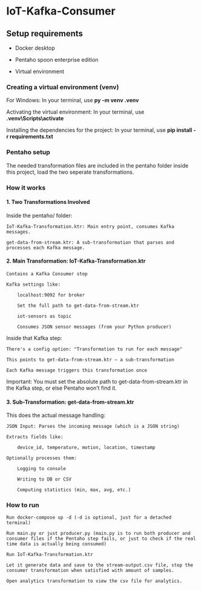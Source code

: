 # IoT-Kafka-Consumer

## Setup requirements
- Docker desktop

- Pentaho spoon enterprise edition

- Virtual environment


### Creating a virtual environment (venv)
For Windows: In your terminal, use **py -m venv .venv**

Activating the virtual environment: In your terminal, use **.venv\Scripts\activate**

Installing the dependencies for the project: In your terminal, use **pip install -r requirements.txt**


### Pentaho setup
The needed transformation files are included in the pentaho folder inside this project, load the two seperate transformations.
 
### How it works

#### 1. Two Transformations Involved

Inside the pentaho/ folder:

    IoT-Kafka-Transformation.ktr: Main entry point, consumes Kafka messages.

    get-data-from-stream.ktr: A sub-transformation that parses and processes each Kafka message.

#### 2. Main Transformation: IoT-Kafka-Transformation.ktr

    Contains a Kafka Consumer step

    Kafka settings like:

        localhost:9092 for broker

        Set the full path to get-data-from-stream.ktr

        iot-sensors as topic

        Consumes JSON sensor messages (from your Python producer)

Inside that Kafka step:

    There's a config option: "Transformation to run for each message"

    This points to get-data-from-stream.ktr — a sub-transformation

    Each Kafka message triggers this transformation once

Important: You must set the absolute path to get-data-from-stream.ktr in the Kafka step, or else Pentaho won’t find it.


#### 3. Sub-Transformation: get-data-from-stream.ktr

This does the actual message handling:

    JSON Input: Parses the incoming message (which is a JSON string)

    Extracts fields like:

        device_id, temperature, motion, location, timestamp

    Optionally processes them:

        Logging to console

        Writing to DB or CSV

        Computing statistics (min, max, avg, etc.)


### How to run

    Run docker-compose up -d (-d is optional, just for a detached terminal)

    Run main.py or just producer.py (main.py is to run both producer and consumer files if the Pentaho step fails, or just to check if the real time data is actually being consumed)
    
    Run IoT-Kafka-Transformation.ktr

    Let it generate data and save to the stream-output.csv file, stop the consumer transformation when satisfied with amount of samples.

    Open analytics transformation to view the csv file for analytics.